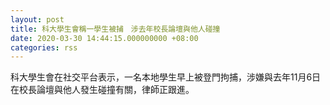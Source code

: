 ```yaml
---
layout: post
title: 科大學生會稱一學生被捕　涉去年校長論壇與他人碰撞
date: 2020-03-30 14:44:15.000000000 +08:00
categories: rss
---
```


科大學生會在社交平台表示，一名本地學生早上被登門拘捕，涉嫌與去年11月6日在校長論壇與他人發生碰撞有關，律師正跟進。
